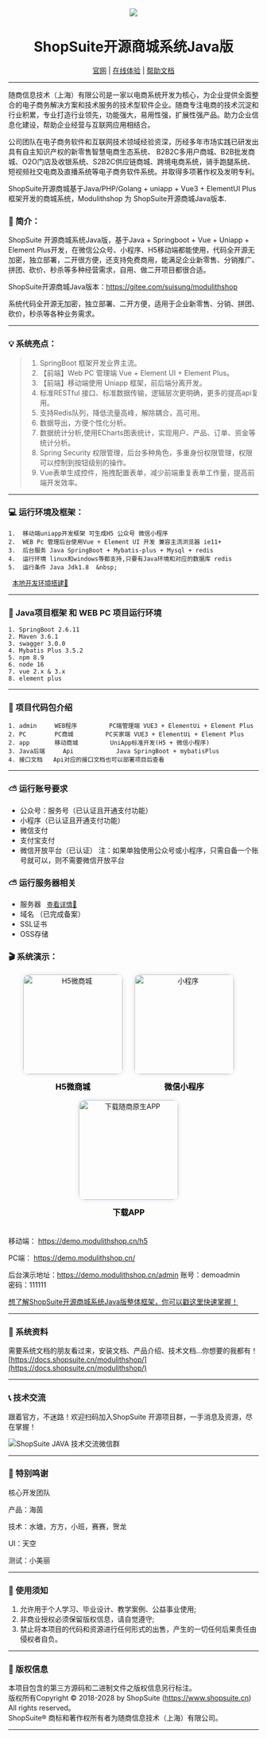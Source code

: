 


<div align="center" style="margin-top: 10px">
    <img src="https://www.shopsuite.cn/uploads/static/icon-s-default.png" />
</div>
<div align="center">

# ShopSuite开源商城系统Java版

</div>

<div align="center">

[官网](https://www.shopsuite.cn) | [在线体验](https://demo.modulithshop.cn) | [帮助文档](https://docs.shopsuite.cn/modulithshop/)

</div>

---


随商信息技术（上海）有限公司是一家以电商系统开发为核心，为企业提供全面整合的电子商务解决方案和技术服务的技术型软件企业。随商专注电商的技术沉淀和行业积累，专业打造行业领先，功能强大，易用性强，扩展性强产品。助力企业信息化建设，帮助企业经营与互联网应用相结合。

公司团队在电子商务软件和互联网技术领域经验资深，历经多年市场实践已研发出具有自主知识产权的新零售智慧电商生态系统、 B2B2C多用户商城、B2B批发商城、O2O门店及收银系统、S2B2C供应链商城、跨境电商系统，骑手跑腿系统、短视频社交电商及直播系统等电子商务软件系统。并取得多项著作权及发明专利。

ShopSuite开源商城基于Java/PHP/Golang + uniapp + Vue3 + ElementUI Plus框架开发的商城系统，Modulithshop 为 ShopSuite开源商城Java版本.



### 📖 简介：

ShopSuite 开源商城系统Java版，基于Java + Springboot + Vue + Uniapp + Element Plus开发，在微信公众号、小程序、H5移动端都能使用，代码全开源无加密，独立部署，二开很方便，还支持免费商用，能满足企业新零售、分销推广、拼团、砍价、秒杀等多种经营需求，自用、做二开项目都很合适。

ShopSuite开源商城Java版本：https://gitee.com/suisung/modulithshop


系统代码全开源无加密，独立部署、二开方便，适用于企业新零售、分销、拼团、砍价，秒杀等各种业务需求。

---

### 💡 系统亮点：
>1. SpringBoot 框架开发业界主流。  <br>
>2. 【前端】Web PC 管理端 Vue + Element UI + Element Plus。<br>
>3. 【前端】移动端使用 Uniapp 框架，前后端分离开发。<br>
>4. 标准RESTful 接口、标准数据传输，逻辑层次更明确，更多的提高api复用。<br>
>5. 支持Redis队列，降低流量高峰，解除耦合，高可用。<br>
>6. 数据导出，方便个性化分析。<br>
>7. 数据统计分析,使用ECharts图表统计，实现用户、产品、订单、资金等统计分析。<br>
>8. Spring Security 权限管理，后台多种角色，多重身份权限管理，权限可以控制到按钮级别的操作。<br>
>9. Vue表单生成控件，拖拽配置表单，减少前端重复表单工作量，提高前端开发效率。<br>

---

### 💻 运行环境及框架：
~~~
1.	移动端uniapp开发框架 可生成H5 公众号 微信小程序
2.	WEB Pc 管理后台使用Vue + Element UI 开发 兼容主流浏览器 ie11+
3.	后台服务 Java SpringBoot + Mybatis-plus + Mysql + redis
4.	运行环境 linux和windows等都支持,只要有Java环境和对应的数据库 redis
5.	运行条件 Java Jdk1.8  &nbsp;
~~~
&nbsp; <font size=2.5px> [本地开发环境搭建:mag_right:](https://docs.shopsuite.cn/modulithshop/%E7%B3%BB%E7%BB%9F%E5%AE%89%E8%A3%85/%E6%9C%AC%E5%9C%B0%E5%BC%80%E5%8F%91%E7%8E%AF%E5%A2%83.html)</font>

---


### 🔧 Java项目框架 和 WEB PC 项目运行环境
~~~
1. SpringBoot 2.6.11
2. Maven 3.6.1
3. swagger 3.0.0
4. Mybatis Plus 3.5.2
5. npm 8.9
6. node 16
7. vue 2.x & 3.x
8. element plus
~~~

---

### 🧭 项目代码包介绍
~~~
1. admin     WEB程序         PC端管理端 VUE3 + ElementUi + Element Plus
2. PC        PC商城         PC买家端 VUE3 + ElementUi + Element Plus
2. app       移动商城         UniApp标准开发(H5 + 微信小程序)
3. Java后端     Api            Java SpringBoot + mybatisPlus
4. 接口文档   Api对应的接口文档也可以部署项目后查看
~~~


---


### ⛅ 运行账号要求
- 公众号：服务号（已认证且开通支付功能）
- 小程序（已认证且开通支付功能）
- 微信支付
- 支付宝支付
- 微信开放平台（已认证）
  注：如果单独使用公众号或小程序，只需自备一个账号就可以，则不需要微信开放平台

### ⛅ 运行服务器相关
- 服务器   &nbsp;<font size=2.5px> [查看详情:mag_right:](https://docs.shopsuite.cn/modulithshop/%E7%B3%BB%E7%BB%9F%E5%AE%89%E8%A3%85/%E6%9C%AC%E5%9C%B0%E5%BC%80%E5%8F%91%E7%8E%AF%E5%A2%83.html)</font>
- 域名 （已完成备案）
- SSL证书
- OSS存储


### 🎬 系统演示：

<div class="pic-list" style="text-align: center;margin-top: 20px;margin-bottom: 20px;">
    <div class="img-div" style="display: inline-block;margin-right: 20px;">
        <img alt="H5微商城" src="https://docs.shopsuite.cn/modulithshop/overview/qrcode_h5.jpg" style="  width: 200px;height: 200px;box-shadow: 0px 0px 8px rgb(26 67 149 / 16%);border-radius: 12px;">
        <p style="color: #000000;font-size: 16px;font-weight: bold;text-align: center;margin-top: 12px;">H5微商城</p>
    </div>
    <div class="img-div" style="display: inline-block;margin-right: 20px;">
        <img alt="小程序" src="https://docs.shopsuite.cn/modulithshop/overview/qrcode_xcx.jpg" style="  width: 200px;height: 200px;box-shadow: 0px 0px 8px rgb(26 67 149 / 16%);border-radius: 12px;">
        <p style="color: #000000;font-size: 16px;font-weight: bold;text-align: center;margin-top: 12px;">微信小程序</p>
    </div>
    <div class="img-div" style="display: inline-block;margin-right: 20px;">
        <img alt="下载随商原生APP" src="https://docs.shopsuite.cn/modulithshop/overview/qrcode_app.jpg" style="  width: 200px;height: 200px;box-shadow: 0px 0px 8px rgb(26 67 149 / 16%);border-radius: 12px;">
        <p style="color: #000000;font-size: 16px;font-weight: bold;text-align: center;margin-top: 12px;">下载APP</p>
    </div>
</div>

移动端： https://demo.modulithshop.cn/h5

PC端： https://demo.modulithshop.cn/

后台演示地址：https://demo.modulithshop.cn/admin
账号：demoadmin  
密码：111111


[想了解ShopSuite开源商城系统Java版整体框架，你可以戳这里快速掌握！](https://docs.shopsuite.cn/modulithshop/)

---

### 📃 系统资料
需要系统文档的朋友看过来，安装文档、产品介绍、技术文档...你想要的我都有！
[https://docs.shopsuite.cn/modulithshop/](https://docs.shopsuite.cn/modulithshop/)


---


### 📞 技术交流
跟着官方，不迷路！欢迎扫码加入ShopSuite 开源项目群，一手消息及资源，尽在掌握！<br>

![](https://docs.shopsuite.cn/modulithshop/contact_java_qr.png "ShopSuite JAVA 技术交流微信群")


---

### 💌 特别鸣谢
核心开发团队

产品：海茵

技术：水塘，方方，小班，赛赛，贺龙

UI：天空

测试：小美丽

---

### 🔔 使用须知
1. 允许用于个人学习、毕业设计、教学案例、公益事业使用;<br>
2. 非商业授权必须保留版权信息，请自觉遵守;<br>
3. 禁止将本项目的代码和资源进行任何形式的出售，产生的一切任何后果责任由侵权者自负。<br>

---
### 👑 版权信息
本项目包含的第三方源码和二进制文件之版权信息另行标注。<br>
版权所有Copyright © 2018-2028 by ShopSuite (https://www.shopsuite.cn)<br>
All rights reserved。<br>
ShopSuite® 商标和著作权所有者为随商信息技术（上海）有限公司。<br>

---
